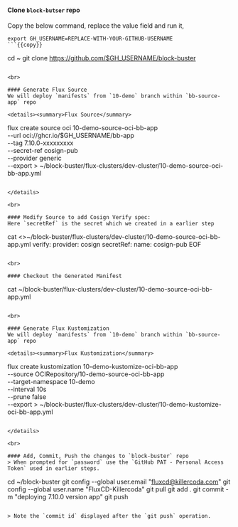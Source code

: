 #### Clone `block-butser` repo
Copy the below command, replace the value field and run it,

```
export GH_USERNAME=REPLACE-WITH-YOUR-GITHUB-USERNAME
```{{copy}}

```
cd ~
git clone https://github.com/$GH_USERNAME/block-buster
```{{exec}}

<br>

#### Generate Flux Source
We will deploy `manifests` from `10-demo` branch within `bb-source-app` repo

<details><summary>Flux Source</summary>

```
flux create source oci 10-demo-source-oci-bb-app \
--url oci://ghcr.io/$GH_USERNAME/bb-app \
--tag 7.10.0-xxxxxxxxx \
--secret-ref cosign-pub \
--provider generic \
--export > ~/block-buster/flux-clusters/dev-cluster/10-demo-source-oci-bb-app.yml
```{{copy}}

</details>

<br>

#### Modify Source to add Cosign Verify spec:
Here `secretRef` is the secret which we created in a earlier step
```
cat <<EOF >>~/block-buster/flux-clusters/dev-cluster/10-demo-source-oci-bb-app.yml
  verify:
    provider: cosign
    secretRef:
      name: cosign-pub
EOF
```{{exec}}

<br>

#### Checkout the Generated Manifest
```
cat ~/block-buster/flux-clusters/dev-cluster/10-demo-source-oci-bb-app.yml
```{{exec}}

<br>

#### Generate Flux Kustomization
We will deploy `manifests` from `10-demo` branch within `bb-source-app` repo

<details><summary>Flux Kustomization</summary>

```
flux create kustomization 10-demo-kustomize-oci-bb-app \
--source OCIRepository/10-demo-source-oci-bb-app \
--target-namespace 10-demo \
--interval 10s \
--prune false \
--export > ~/block-buster/flux-clusters/dev-cluster/10-demo-kustomize-oci-bb-app.yml
```{{exec}}

</details>

<br>

#### Add, Commit, Push the changes to `block-buster` repo
> When prompted for `password` use the `GitHub PAT - Personal Access Token` used in earlier steps.

```
cd ~/block-buster
git config --global user.email "fluxcd@killercoda.com"
git config --global user.name "FluxCD-Killercoda"
git pull
git add .
git commit -m "deploying 7.10.0 version app"
git push
```{{exec}}

> Note the `commit id` displayed after the `git push` operation.